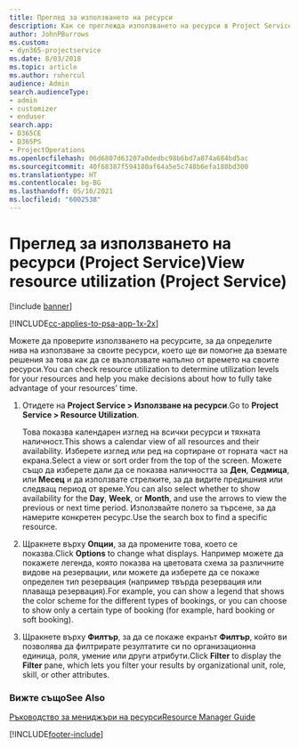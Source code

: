 ```yaml
---
title: Преглед за използването на ресурси
description: Как се преглежда използването на ресурси в Project Service
author: JohnPBurrows
ms.custom:
- dyn365-projectservice
ms.date: 8/03/2018
ms.topic: article
ms.author: ruhercul
audience: Admin
search.audienceType:
- admin
- customizer
- enduser
search.app:
- D365CE
- D365PS
- ProjectOperations
ms.openlocfilehash: 06d6807d63207a0dedbc98b6bd7a874a684bd5ac
ms.sourcegitcommit: 40f68387f594180af64a5e5c748b6efa188bd300
ms.translationtype: HT
ms.contentlocale: bg-BG
ms.lasthandoff: 05/10/2021
ms.locfileid: "6002538"
---
```

# <a name="view-resource-utilization-project-service"></a><span data-ttu-id="d5d1d-103">Преглед за използването на ресурси (Project Service)</span><span class="sxs-lookup"><span data-stu-id="d5d1d-103">View resource utilization (Project Service)</span></span>

[!include [banner](../includes/psa-now-project-operations.md)]

[!INCLUDE[cc-applies-to-psa-app-1x-2x](../includes/cc-applies-to-psa-app-1x-2x.md)]

<span data-ttu-id="d5d1d-104">Можете да проверите използването на ресурсите, за да определите нива на използване за своите ресурси, което ще ви помогне да вземате решения за това как да се възползвате напълно от времето на своите ресурси.</span><span class="sxs-lookup"><span data-stu-id="d5d1d-104">You can check resource utilization to determine utilization levels for your resources and help you make decisions about how to fully take advantage of your resources’ time.</span></span>  
  
1. <span data-ttu-id="d5d1d-105">Отидете на **Project Service > Използване на ресурси**.</span><span class="sxs-lookup"><span data-stu-id="d5d1d-105">Go to **Project Service > Resource Utilization**.</span></span> 

     <span data-ttu-id="d5d1d-106">Това показва календарен изглед на всички ресурси и тяхната наличност.</span><span class="sxs-lookup"><span data-stu-id="d5d1d-106">This shows a calendar view of all resources and their availability.</span></span> <span data-ttu-id="d5d1d-107">Изберете изглед или ред на сортиране от горната част на екрана.</span><span class="sxs-lookup"><span data-stu-id="d5d1d-107">Select a view or sort order from the top of the screen.</span></span> <span data-ttu-id="d5d1d-108">Можете също да изберете дали да се показва наличността за **Ден**, **Седмица**, или **Месец** и да използвате стрелките, за да видите предишния или следващ период от време.</span><span class="sxs-lookup"><span data-stu-id="d5d1d-108">You can also select whether to show availability for the **Day**, **Week**, or **Month**, and use the arrows to view the previous or next time period.</span></span> <span data-ttu-id="d5d1d-109">Използвайте полето за търсене, за да намерите конкретен ресурс.</span><span class="sxs-lookup"><span data-stu-id="d5d1d-109">Use the search box to find a specific resource.</span></span>      
  
2. <span data-ttu-id="d5d1d-110">Щракнете върху **Опции**, за да промените това, което се показва.</span><span class="sxs-lookup"><span data-stu-id="d5d1d-110">Click **Options** to change what displays.</span></span> <span data-ttu-id="d5d1d-111">Например можете да покажете легенда, която показва на цветовата схема за различните видове на резервации, или можете да изберете да се покаже определен тип резервация (например твърда резервация или плаваща резервация).</span><span class="sxs-lookup"><span data-stu-id="d5d1d-111">For example, you can show a legend that shows the color scheme for the different types of bookings, or you can choose to show only a certain type of booking (for example, hard booking or soft booking).</span></span>  

3. <span data-ttu-id="d5d1d-112">Щракнете върху **Филтър**, за да се покаже екранът **Филтър**, който ви позволява да филтрирате резултатите си по организационна единица, роля, умение или други атрибути.</span><span class="sxs-lookup"><span data-stu-id="d5d1d-112">Click **Filter** to display the **Filter** pane, which lets you filter your results by organizational unit, role, skill, or other attributes.</span></span>  
  
### <a name="see-also"></a><span data-ttu-id="d5d1d-113">Вижте също</span><span class="sxs-lookup"><span data-stu-id="d5d1d-113">See Also</span></span>  
 [<span data-ttu-id="d5d1d-114">Ръководство за мениджъри на ресурси</span><span class="sxs-lookup"><span data-stu-id="d5d1d-114">Resource Manager Guide</span></span>](../psa/resource-manager-guide.md)


[!INCLUDE[footer-include](../includes/footer-banner.md)]